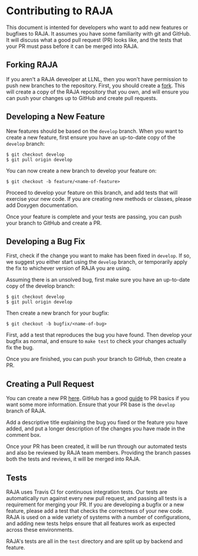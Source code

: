 # Contributing to RAJA

This document is intented for developers who want to add new features or
bugfixes to RAJA. It assumes you have some familiarity with git and GitHub. It
will discuss what a good pull request (PR) looks like, and the tests that your
PR must pass before it can be merged into RAJA.

## Forking RAJA

If you aren't a RAJA deveolper at LLNL, then you won't have permission to push
new branches to the repository. First, you should create a
[fork](https://github.com/LLNL/RAJA#fork-destination-box). This will create a
copy of the RAJA repository that you own, and will ensure you can push your
changes up to GitHub and create pull requests.

## Developing a New Feature

New features should be based on the `develop` branch. When you want to create a
new feature, first ensure you have an up-to-date copy of the `develop` branch:

    $ git checkout develop
    $ git pull origin develop

You can now create a new branch to develop your feature on:

    $ git checkout -b feature/<name-of-feature>

Proceed to develop your feature on this branch, and add tests that will exercise
your new code. If you are creating new methods or classes, please add Doxygen
documentation.

Once your feature is complete and your tests are passing, you can push your
branch to GitHub and create a PR.

## Developing a Bug Fix

First, check if the change you want to make has been fixed in `develop`. If so,
we suggest you either start using the `develop` branch, or temporarily apply the
fix to whichever version of RAJA you are using.

Assuming there is an unsolved bug, first make sure you have an up-to-date copy
of the develop branch:

    $ git checkout develop
    $ git pull origin develop

Then create a new branch for your bugfix:

    $ git checkout -b bugfix/<name-of-bug>

First, add a test that reproduces the bug you have found. Then develop your
bugfix as normal, and ensure to `make test` to check your changes actually fix
the bug.

Once you are finished, you can push your branch to GitHub, then create a PR.

## Creating a Pull Request

You can create a new PR [here](https://github.com/LLNL/RAJA/compare). GitHub
has a good [guide](https://help.github.com/articles/about-pull-requests/) to PR
basics if you want some more information. Ensure that your PR base is the
`develop` branch of RAJA.

Add a descriptive title explaining the bug you fixed or the feature you have
added, and put a longer description of the changes you have made in the comment
box.

Once your PR has been created, it will be run through our automated tests and
also be reviewed by RAJA team members. Providing the branch passes both the
tests and reviews, it will be merged into RAJA.

## Tests

RAJA uses Travis CI for continuous integration tests. Our tests are
automatically run against every new pull request, and passing all tests is a
requirement for merging your PR. If you are developing a bugfix or a new
feature, please add a test that checks the correctness of your new code. RAJA
is used on a wide variety of systems with a number of configurations, and adding
new tests helps ensure that all features work as expected across these
environments.

RAJA's tests are all in the `test` directory and are split up by backend and feature.
